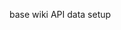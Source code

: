 base wiki API data setup

<!DOCTYPE html>
<html lang="en">

<head>
  <meta charset="utf-8">
  <title>Wiki API</title>
</head>

<body>

  <div class="infoOutput"></div>

  <script src="https://cdnjs.cloudflare.com/ajax/libs/jquery/3.2.1/jquery.min.js"></script>
  <script type="text/javascript">

    var queryURL =
      "https://cors-anywhere.herokuapp.com/https://en.wikipedia.org/w/api.php?action=parse&prop=text&page=Moscow&format=json";

    $.ajax({
      url: queryURL,
      method: "GET"
    }).then(function (response) {
      // gets general city data about each location
      let firstParagraph = $(response.parse.text['*']).children("p:nth-of-type(2)").text();
      $(".infoOutput").html(firstParagraph);
    });
  </script>

</body>

</html>